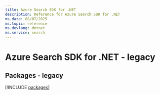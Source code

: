 ```yaml
---
title: Azure Search SDK for .NET
description: Reference for Azure Search SDK for .NET
ms.date: 08/07/2025
ms.topic: reference
ms.devlang: dotnet
ms.service: search
---
```

# Azure Search SDK for .NET - legacy
## Packages - legacy
[!INCLUDE [packages](search-index.md)]